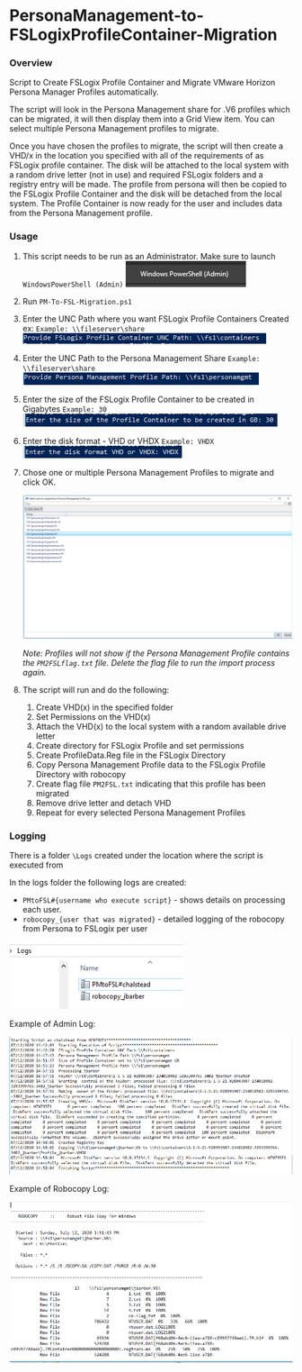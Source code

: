 # PersonaManagement-to-FSLogixProfileContainer-Migration
### Overview

Script to Create FSLogix Profile Container and Migrate VMware Horizon Persona Manager Profiles automatically.

The script will look in the Persona Management share for .V6 profiles which can be migrated, it will then display them into a Grid View item.  You can select multiple Persona Management profiles to migrate.  

Once you have chosen the profiles to migrate, the script will then create a VHD/x in the location you specified with all of the requirements of as FSLogix profile container.  The disk will be attached to the local system with a random drive letter (not in use) and required FSLogix folders and a registry entry will be made.  The profile from persona will then be copied to the FSLogix Profile Container and the disk will be detached from the local system.  The Profile Container is now ready for the user and includes data from the Persona Management profile.

### Usage

1. This script needs to be run as an Administrator.  Make sure to launch `WindowsPowerShell (Admin)`
   ![PowerShellAdmin](/Images/PowerShellAdmin.PNG) 

2. Run `PM-To-FSL-Migration.ps1`

3. Enter the UNC Path where you want FSLogix Profile Containers Created ex: `Example: \\fileserver\share`
   ![PCPath](/Images/PCPath.PNG)

4. Enter the UNC Path to the Persona Management Share  `Example: \\fileserver\share`
   ![PMPath](Images/PMPath.PNG)

5. Enter the size of the FSLogix Profile Container to be created in Gigabytes `Example: 30`
   ![VHDSize](Images/VHDSize.PNG)

6. Enter the disk format - VHD or VHDX `Example: VHDX`
   ![DiskFormat](Images/DiskFormat.PNG)

7. Chose one or multiple Persona Management Profiles to migrate and click OK.

   ![PickPMProfiles](Images/PickPMProfiles.PNG)

   *Note: Profiles will not show if the Persona Management Profile contains the `PM2FSLflag.txt` file.  Delete the flag file to run the import process again.*

8. The script will run and do the following:

   1. Create VHD(x) in the specified folder
   2. Set Permissions on the VHD(x)
   3. Attach the VHD(x) to the local system with a random available drive letter
   4. Create directory for FSLogix Profile and set permissions
   5. Create ProfileData.Reg file in the FSLogix Directory
   6. Copy Persona Management Profile data to the FSLogix Profile Directory with robocopy
   7. Create flag file `PM2FSL.txt` indicating that this profile has been migrated
   8. Remove drive letter and detach VHD
   9. Repeat for every selected Persona Management Profiles

### Logging

There is a folder `\Logs` created under the location where the script is executed from

In the logs folder the following logs are created:

- `PMtoFSL#{username who execute script}` - shows details on processing each user.
- `robocopy_{user that was migrated}` - detailed logging of the robocopy from Persona to FSLogix per user

![Logs](Images/Logs.PNG)



Example of Admin Log:

![admin_log](Images/admin_log.PNG)

Example of Robocopy Log:

![robocopy_log](Images/robocopy_log.PNG)











